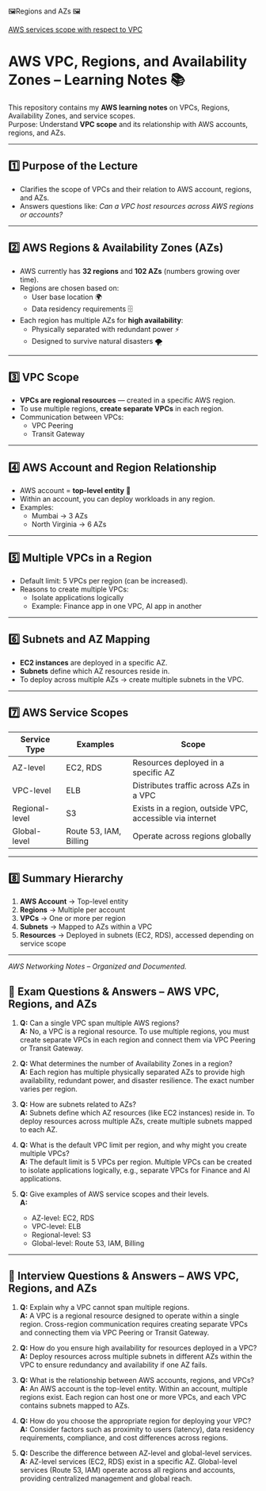 🖼️Regions and AZs 🖼️

[AWS services scope with respect to VPC](https://github.com/amilasenakumara/aws-vpc-networking/blob/82ffd6c730f872ca69f674d9984a7cfa86c4712f/images/regoins-az.png)

# AWS VPC, Regions, and Availability Zones – Learning Notes 📚

This repository contains my **AWS learning notes** on VPCs, Regions, Availability Zones, and service scopes.  
Purpose: Understand **VPC scope** and its relationship with AWS accounts, regions, and AZs.

---

## 1️⃣ Purpose of the Lecture
- Clarifies the scope of VPCs and their relation to AWS account, regions, and AZs.  
- Answers questions like: *Can a VPC host resources across AWS regions or accounts?*  

---

## 2️⃣ AWS Regions & Availability Zones (AZs)
- AWS currently has **32 regions** and **102 AZs** (numbers growing over time).  
- Regions are chosen based on:
  - User base location 🌍  
  - Data residency requirements 🗄️  
- Each region has multiple AZs for **high availability**:
  - Physically separated with redundant power ⚡  
  - Designed to survive natural disasters 🌪️  

---

## 3️⃣ VPC Scope
- **VPCs are regional resources** — created in a specific AWS region.  
- To use multiple regions, **create separate VPCs** in each region.  
- Communication between VPCs:
  - VPC Peering  
  - Transit Gateway  

---

## 4️⃣ AWS Account and Region Relationship
- AWS account = **top-level entity** 🏢  
- Within an account, you can deploy workloads in any region.  
- Examples:
  - Mumbai → 3 AZs  
  - North Virginia → 6 AZs  

---

## 5️⃣ Multiple VPCs in a Region
- Default limit: 5 VPCs per region (can be increased).  
- Reasons to create multiple VPCs:
  - Isolate applications logically  
  - Example: Finance app in one VPC, AI app in another  

---

## 6️⃣ Subnets and AZ Mapping
- **EC2 instances** are deployed in a specific AZ.  
- **Subnets** define which AZ resources reside in.  
- To deploy across multiple AZs → create multiple subnets in the VPC.  

---

## 7️⃣ AWS Service Scopes
| Service Type | Examples | Scope |
|-------------|---------|-------|
| AZ-level | EC2, RDS | Resources deployed in a specific AZ |
| VPC-level | ELB | Distributes traffic across AZs in a VPC |
| Regional-level | S3 | Exists in a region, outside VPC, accessible via internet |
| Global-level | Route 53, IAM, Billing | Operate across regions globally |

---

## 8️⃣ Summary Hierarchy
1. **AWS Account** → Top-level entity  
2. **Regions** → Multiple per account  
3. **VPCs** → One or more per region  
4. **Subnets** → Mapped to AZs within a VPC  
5. **Resources** → Deployed in subnets (EC2, RDS), accessed depending on service scope  

---

*AWS Networking Notes – Organized and Documented.*


## 📝 Exam Questions & Answers – AWS VPC, Regions, and AZs

1. **Q:** Can a single VPC span multiple AWS regions?  
   **A:** No, a VPC is a regional resource. To use multiple regions, you must create separate VPCs in each region and connect them via VPC Peering or Transit Gateway.

2. **Q:** What determines the number of Availability Zones in a region?  
   **A:** Each region has multiple physically separated AZs to provide high availability, redundant power, and disaster resilience. The exact number varies per region.

3. **Q:** How are subnets related to AZs?  
   **A:** Subnets define which AZ resources (like EC2 instances) reside in. To deploy resources across multiple AZs, create multiple subnets mapped to each AZ.

4. **Q:** What is the default VPC limit per region, and why might you create multiple VPCs?  
   **A:** The default limit is 5 VPCs per region. Multiple VPCs can be created to isolate applications logically, e.g., separate VPCs for Finance and AI applications.

5. **Q:** Give examples of AWS service scopes and their levels.  
   **A:**  
   - AZ-level: EC2, RDS  
   - VPC-level: ELB  
   - Regional-level: S3  
   - Global-level: Route 53, IAM, Billing  

---

## 💼 Interview Questions & Answers – AWS VPC, Regions, and AZs

1. **Q:** Explain why a VPC cannot span multiple regions.  
   **A:** A VPC is a regional resource designed to operate within a single region. Cross-region communication requires creating separate VPCs and connecting them via VPC Peering or Transit Gateway.

2. **Q:** How do you ensure high availability for resources deployed in a VPC?  
   **A:** Deploy resources across multiple subnets in different AZs within the VPC to ensure redundancy and availability if one AZ fails.

3. **Q:** What is the relationship between AWS accounts, regions, and VPCs?  
   **A:** An AWS account is the top-level entity. Within an account, multiple regions exist. Each region can host one or more VPCs, and each VPC contains subnets mapped to AZs.

4. **Q:** How do you choose the appropriate region for deploying your VPC?  
   **A:** Consider factors such as proximity to users (latency), data residency requirements, compliance, and cost differences across regions.

5. **Q:** Describe the difference between AZ-level and global-level services.  
   **A:** AZ-level services (EC2, RDS) exist in a specific AZ. Global-level services (Route 53, IAM) operate across all regions and accounts, providing centralized management and global reach.
